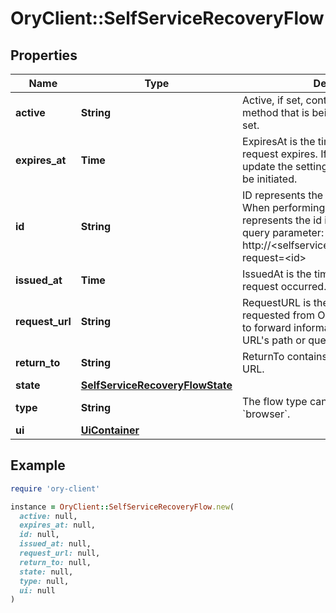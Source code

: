 # OryClient::SelfServiceRecoveryFlow

## Properties

| Name | Type | Description | Notes |
| ---- | ---- | ----------- | ----- |
| **active** | **String** | Active, if set, contains the recovery method that is being used. It is initially not set. | [optional] |
| **expires_at** | **Time** | ExpiresAt is the time (UTC) when the request expires. If the user still wishes to update the setting, a new request has to be initiated. |  |
| **id** | **String** | ID represents the request&#39;s unique ID. When performing the recovery flow, this represents the id in the recovery ui&#39;s query parameter: http://&lt;selfservice.flows.recovery.ui_url&gt;?request&#x3D;&lt;id&gt; |  |
| **issued_at** | **Time** | IssuedAt is the time (UTC) when the request occurred. |  |
| **request_url** | **String** | RequestURL is the initial URL that was requested from Ory Kratos. It can be used to forward information contained in the URL&#39;s path or query for example. |  |
| **return_to** | **String** | ReturnTo contains the requested return_to URL. | [optional] |
| **state** | [**SelfServiceRecoveryFlowState**](SelfServiceRecoveryFlowState.md) |  |  |
| **type** | **String** | The flow type can either be &#x60;api&#x60; or &#x60;browser&#x60;. |  |
| **ui** | [**UiContainer**](UiContainer.md) |  |  |

## Example

```ruby
require 'ory-client'

instance = OryClient::SelfServiceRecoveryFlow.new(
  active: null,
  expires_at: null,
  id: null,
  issued_at: null,
  request_url: null,
  return_to: null,
  state: null,
  type: null,
  ui: null
)
```

